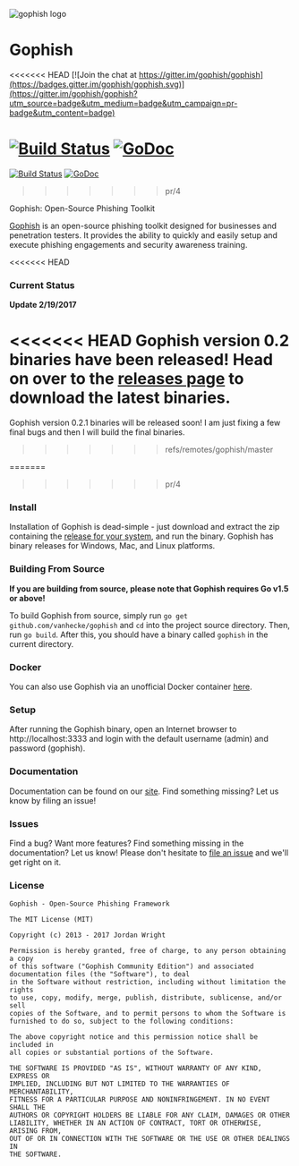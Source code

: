 ![gophish logo](https://raw.github.com/vanhecke/gophish/master/static/images/gophish_purple.png)

Gophish
=======

<<<<<<< HEAD
[![Join the chat at https://gitter.im/gophish/gophish](https://badges.gitter.im/gophish/gophish.svg)](https://gitter.im/gophish/gophish?utm_source=badge&utm_medium=badge&utm_campaign=pr-badge&utm_content=badge)

[![Build Status](https://travis-ci.org/gophish/gophish.svg?branch=master)](https://travis-ci.org/gophish/gophish) [![GoDoc](https://godoc.org/github.com/vanhecke/gophish?status.svg)](https://godoc.org/github.com/vanhecke/gophish)
=======
[![Build Status](https://travis-ci.org/gophish/gophish.svg?branch=master)](https://travis-ci.org/gophish/gophish) [![GoDoc](https://godoc.org/github.com/gophish/gophish?status.svg)](https://godoc.org/github.com/gophish/gophish)
>>>>>>> pr/4

Gophish: Open-Source Phishing Toolkit

[Gophish](https://getgophish.com) is an open-source phishing toolkit designed for businesses and penetration testers. It provides the ability to quickly and easily setup and execute phishing engagements and security awareness training.

<<<<<<< HEAD
### Current Status
**Update 2/19/2017**

<<<<<<< HEAD
Gophish version 0.2 binaries have been released! Head on over to the [releases page](https://github.com/vanhecke/gophish/releases/tag/v0.2.0) to download the latest binaries.
=======
Gophish version 0.2.1 binaries will be released soon! I am just fixing a few final bugs and then I will build the final binaries. 
>>>>>>> refs/remotes/gophish/master

=======
>>>>>>> pr/4
### Install

Installation of Gophish is dead-simple - just download and extract the zip containing the [release for your system](https://github.com/vanhecke/gophish/releases/), and run the binary. Gophish has binary releases for Windows, Mac, and Linux platforms.

### Building From Source
**If you are building from source, please note that Gophish requires Go v1.5 or above!**

To build Gophish from source, simply run ```go get github.com/vanhecke/gophish``` and ```cd``` into the project source directory. Then, run ```go build```. After this, you should have a binary called ```gophish``` in the current directory.

### Docker
You can also use Gophish via an unofficial Docker container [here](https://hub.docker.com/r/matteoggl/gophish/).

### Setup
After running the Gophish binary, open an Internet browser to http://localhost:3333 and login with the default username (admin) and password (gophish).

### Documentation

Documentation can be found on our [site](http://getgophish.com/documentation). Find something missing? Let us know by filing an issue!

### Issues

Find a bug? Want more features? Find something missing in the documentation? Let us know! Please don't hesitate to [file an issue](https://github.com/vanhecke/gophish/issues/new) and we'll get right on it.

### License
```
Gophish - Open-Source Phishing Framework

The MIT License (MIT)

Copyright (c) 2013 - 2017 Jordan Wright

Permission is hereby granted, free of charge, to any person obtaining a copy
of this software ("Gophish Community Edition") and associated documentation files (the "Software"), to deal
in the Software without restriction, including without limitation the rights
to use, copy, modify, merge, publish, distribute, sublicense, and/or sell
copies of the Software, and to permit persons to whom the Software is
furnished to do so, subject to the following conditions:

The above copyright notice and this permission notice shall be included in
all copies or substantial portions of the Software.

THE SOFTWARE IS PROVIDED "AS IS", WITHOUT WARRANTY OF ANY KIND, EXPRESS OR
IMPLIED, INCLUDING BUT NOT LIMITED TO THE WARRANTIES OF MERCHANTABILITY,
FITNESS FOR A PARTICULAR PURPOSE AND NONINFRINGEMENT. IN NO EVENT SHALL THE
AUTHORS OR COPYRIGHT HOLDERS BE LIABLE FOR ANY CLAIM, DAMAGES OR OTHER
LIABILITY, WHETHER IN AN ACTION OF CONTRACT, TORT OR OTHERWISE, ARISING FROM,
OUT OF OR IN CONNECTION WITH THE SOFTWARE OR THE USE OR OTHER DEALINGS IN
THE SOFTWARE.
```
